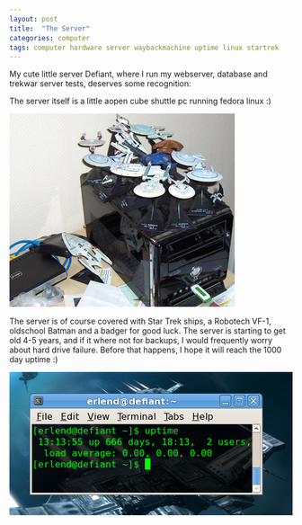 ```yaml
---
layout: post
title:  "The Server"
categories: computer
tags: computer hardware server waybackmachine uptime linux startrek
---
```


My cute little server Defiant, where I run my webserver, database and trekwar server tests, deserves some recognition:

The server itself is a little aopen cube shuttle pc running fedora linux :)

![Defiant server](/images/2009-defiant.jpg)

The server is of course covered with Star Trek ships, a Robotech VF-1, oldschool Batman and a badger for good luck. The server is starting to get old 4-5 years, and if it where not for backups, I would frequently worry about hard drive failure. Before that happens, I hope it will reach the 1000 day uptime :)

![Defiant uptime 666](/images/2009-uptime666.png)
